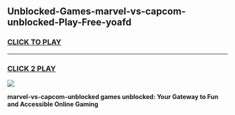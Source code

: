 
## Unblocked-Games-marvel-vs-capcom-unblocked-Play-Free-yoafd
<h3>
<a href="https://premium76.site?title=marvel-vs-capcom-unblocked&ref=20M">CLICK TO PLAY</a></h3>
<hr>

<h3>
<a href="https://premium76.site?title=marvel-vs-capcom-unblocked&ref=20M">CLICK 2 PLAY</a>
  
</h3>

<a href="https://premium76.site?title=marvel-vs-capcom-unblocked&ref=19M"><img src="https://clearcache.store/games.png"></a>


**marvel-vs-capcom-unblocked games unblocked: Your Gateway to Fun and Accessible Online Gaming**
